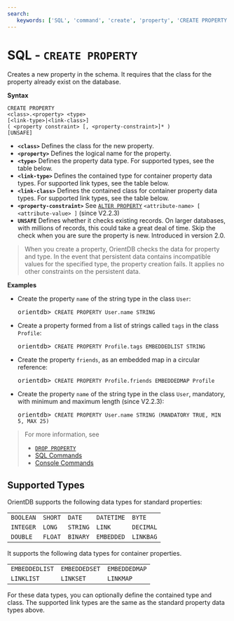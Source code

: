 ```yaml
---
search:
   keywords: ['SQL', 'command', 'create', 'property', 'CREATE PROPERTY']
---
```


# SQL - `CREATE PROPERTY`

Creates a new property in the schema.  It requires that the class for the property already exist on the database.

**Syntax**

```
CREATE PROPERTY 
<class>.<property> <type> 
[<link-type>|<link-class>] 
( <property constraint> [, <property-constraint>]* ) 
[UNSAFE]
```

- **`<class>`** Defines the class for the new property.
- **`<property>`** Defines the logical name for the property.
- **`<type>`** Defines the property data type.  For supported types, see the table below.
- **`<link-type>`** Defines the contained type for container property data types.  For supported link types, see the table below.
- **`<link-class>`** Defines the contained class for container property data types.  For supported link types, see the table below.
- **`<property-constraint>`** See [`ALTER PROPERTY`](SQL-Alter-Property.md) `<attribute-name> [ <attribute-value> ]` (since V2.2.3)
- **`UNSAFE`** Defines whether it checks existing records.  On larger databases, with millions of records, this could take a great deal of time.  Skip the check when you are sure the property is new.  Introduced in version 2.0.


>When you create a property, OrientDB checks the data for property and type.  In the event that persistent data contains incompatible values for the specified type, the property creation fails.  It applies no other constraints on the persistent data.

**Examples**

- Create the property `name` of the string type in the class `User`:

  <pre>
  orientdb> <code class="lang-sql userinput">CREATE PROPERTY User.name STRING</code>
  </pre>

- Create a property formed from a list of strings called `tags` in the class `Profile`:

  <pre>
  orientdb> <code class="lang-sql userinput">CREATE PROPERTY Profile.tags EMBEDDEDLIST STRING</code>
  </pre>

- Create the property `friends`, as an embedded map in a circular reference:

  <pre>
  orientdb> <code class='lang-sql userinput'>CREATE PROPERTY Profile.friends EMBEDDEDMAP Profile</code>
  </pre>

- Create the property `name` of the string type in the class `User`, mandatory, with minimum and maximum length (since V2.2.3):

  <pre>
  orientdb> <code class="lang-sql userinput">CREATE PROPERTY User.name STRING (MANDATORY TRUE, MIN 5, MAX 25)  </code>
  </pre>



>For more information, see
>
>- [`DROP PROPERTY`](SQL-Drop-Property.md)
>- [SQL Commands](SQL.md)
>- [Console Commands](console/Console-Commands.md)


## Supported Types

OrientDB supports the following data types for standard properties:

| | | | | |
|---|---|---|---|---|
| `BOOLEAN` | `SHORT` | `DATE` | `DATETIME` | `BYTE`|
| `INTEGER` | `LONG` | `STRING` | `LINK` | `DECIMAL` |
| `DOUBLE` | `FLOAT` | `BINARY` | `EMBEDDED` | `LINKBAG` |

It supports the following data types for container properties.  

||||
|---|---|---|
| `EMBEDDEDLIST` | `EMBEDDEDSET` | `EMBEDDEDMAP` |
| `LINKLIST` | `LINKSET` | `LINKMAP` |

For these data types, you can optionally define the contained type and class.  The supported link types are the same as the standard property data types above.


